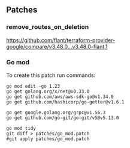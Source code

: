 ## Patches

### remove_routes_on_deletion
https://github.com/flant/terraform-provider-google/compare/v3.48.0...v3.48.0-flant.1

### Go mod

To create this patch run commands:

```shell
go mod edit -go 1.23
go get golang.org/x/net@v0.33.0
go get github.com/aws/aws-sdk-go@v1.34.0
go get github.com/hashicorp/go-getter@v1.6.1

go get google.golang.org/grpc@v1.56.3
go get github.com/go-git/go-git/v5@v5.13.0

go mod tidy
git diff > patches/go_mod.patch
#git apply patches/go_mod.patch
```
